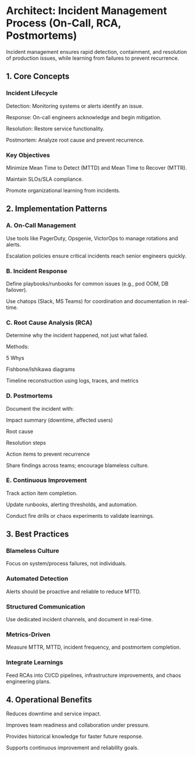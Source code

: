 # Architect: Incident Management Process (On-Call, RCA, Postmortems)

Incident management ensures rapid detection, containment, and resolution of production issues, while learning from failures to prevent recurrence.

## 1. Core Concepts

### Incident Lifecycle

Detection: Monitoring systems or alerts identify an issue.

Response: On-call engineers acknowledge and begin mitigation.

Resolution: Restore service functionality.

Postmortem: Analyze root cause and prevent recurrence.

### Key Objectives

Minimize Mean Time to Detect (MTTD) and Mean Time to Recover (MTTR).

Maintain SLOs/SLA compliance.

Promote organizational learning from incidents.

## 2. Implementation Patterns
### A. On-Call Management

Use tools like PagerDuty, Opsgenie, VictorOps to manage rotations and alerts.

Escalation policies ensure critical incidents reach senior engineers quickly.

### B. Incident Response

Define playbooks/runbooks for common issues (e.g., pod OOM, DB failover).

Use chatops (Slack, MS Teams) for coordination and documentation in real-time.

### C. Root Cause Analysis (RCA)

Determine why the incident happened, not just what failed.

Methods:

5 Whys

Fishbone/Ishikawa diagrams

Timeline reconstruction using logs, traces, and metrics

### D. Postmortems

Document the incident with:

Impact summary (downtime, affected users)

Root cause

Resolution steps

Action items to prevent recurrence

Share findings across teams; encourage blameless culture.

### E. Continuous Improvement

Track action item completion.

Update runbooks, alerting thresholds, and automation.

Conduct fire drills or chaos experiments to validate learnings.

## 3. Best Practices

### Blameless Culture

Focus on system/process failures, not individuals.

### Automated Detection

Alerts should be proactive and reliable to reduce MTTD.

### Structured Communication

Use dedicated incident channels, and document in real-time.

### Metrics-Driven

Measure MTTR, MTTD, incident frequency, and postmortem completion.

### Integrate Learnings

Feed RCAs into CI/CD pipelines, infrastructure improvements, and chaos engineering plans.

## 4. Operational Benefits

Reduces downtime and service impact.

Improves team readiness and collaboration under pressure.

Provides historical knowledge for faster future response.

Supports continuous improvement and reliability goals.